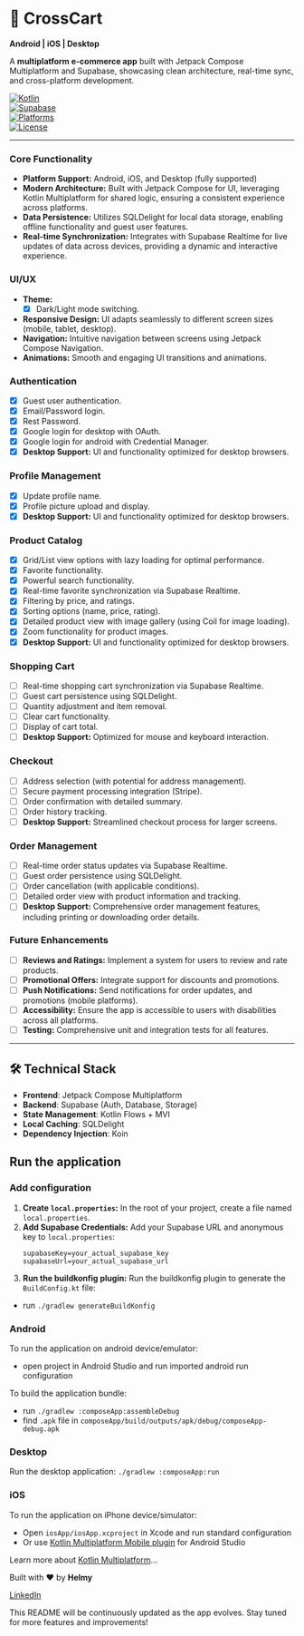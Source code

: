 # 🛒 CrossCart

**Android | iOS | Desktop**

A **multiplatform e-commerce app** built with Jetpack Compose Multiplatform and Supabase, showcasing
clean architecture, real-time sync, and cross-platform development.

[![Kotlin](https://img.shields.io/badge/Kotlin-2.1.0-blue.svg)](https://kotlinlang.org)  
[![Supabase](https://img.shields.io/badge/Supabase-Powered-green.svg)](https://supabase.com)  
[![Platforms](https://img.shields.io/badge/Platforms-Android_iOS_Desktop-blue.svg)](https://kotlinlang.org/lp/multiplatform/)  
[![License](https://img.shields.io/badge/License-MIT-red.svg)](https://opensource.org/licenses/MIT)

---

### Core Functionality

- **Platform Support:** Android, iOS, and Desktop (fully supported)
- **Modern Architecture:** Built with Jetpack Compose for UI, leveraging Kotlin Multiplatform for
  shared logic, ensuring a consistent experience across platforms.
- **Data Persistence:** Utilizes SQLDelight for local data storage, enabling offline functionality
  and guest user features.
- **Real-time Synchronization:** Integrates with Supabase Realtime for live updates of data across
  devices, providing a dynamic and interactive experience.

### UI/UX

- **Theme:**
  - [x] Dark/Light mode switching.
- **Responsive Design:** UI adapts seamlessly to different screen sizes (mobile, tablet, desktop).
- **Navigation:** Intuitive navigation between screens using Jetpack Compose Navigation.
- **Animations:** Smooth and engaging UI transitions and animations.

### Authentication

- [x] Guest user authentication.
- [x] Email/Password login.
- [x] Rest Password.
- [x] Google login for desktop with OAuth.
- [x] Google login for android with Credential Manager.
- [x] **Desktop Support:** UI and functionality optimized for desktop browsers.

### Profile Management

- [x] Update profile name.
- [x] Profile picture upload and display.
- [x] **Desktop Support:** UI and functionality optimized for desktop browsers.

### Product Catalog

- [x] Grid/List view options with lazy loading for optimal performance.
- [x] Favorite functionality.
- [x] Powerful search functionality.
- [x] Real-time favorite synchronization via Supabase Realtime.
- [x] Filtering by price, and ratings.
- [x] Sorting options (name, price, rating).
- [x] Detailed product view with image gallery (using Coil for image loading).
- [x] Zoom functionality for product images.
- [x] **Desktop Support:** UI and functionality optimized for desktop browsers.

### Shopping Cart

- [ ] Real-time shopping cart synchronization via Supabase Realtime.
- [ ] Guest cart persistence using SQLDelight.
- [ ] Quantity adjustment and item removal.
- [ ] Clear cart functionality.
- [ ] Display of cart total.
- [ ] **Desktop Support:** Optimized for mouse and keyboard interaction.

### Checkout

- [ ] Address selection (with potential for address management).
- [ ] Secure payment processing integration (Stripe).
- [ ] Order confirmation with detailed summary.
- [ ] Order history tracking.
- [ ] **Desktop Support:** Streamlined checkout process for larger screens.

### Order Management

- [ ] Real-time order status updates via Supabase Realtime.
- [ ] Guest order persistence using SQLDelight.
- [ ] Order cancellation (with applicable conditions).
- [ ] Detailed order view with product information and tracking.
- [ ] **Desktop Support:** Comprehensive order management features, including printing or
  downloading order details.

### Future Enhancements

- [ ]  **Reviews and Ratings:** Implement a system for users to review and rate products.
- [ ]  **Promotional Offers:** Integrate support for discounts and promotions.
- [ ]  **Push Notifications:** Send notifications for order updates, and promotions (mobile
  platforms).
- [ ]  **Accessibility:**  Ensure the app is accessible to users with disabilities across all platforms.
- [ ]  **Testing:** Comprehensive unit and integration tests for all features.

---

## 🛠️ Technical Stack

- **Frontend**: Jetpack Compose Multiplatform
- **Backend**: Supabase (Auth, Database, Storage)
- **State Management**: Kotlin Flows + MVI
- **Local Caching**: SQLDelight
- **Dependency Injection**: Koin

## Run the application

### Add configuration

1. **Create `local.properties`:** In the root of your project, create a file named
   `local.properties`.
2. **Add Supabase Credentials:** Add your Supabase URL and anonymous key to `local.properties`:
   ```properties
   supabaseKey=your_actual_supabase_key
   supabaseUrl=your_actual_supabase_url
   ```
3. **Run the buildkonfig plugin:** Run the buildkonfig plugin to generate the `BuildConfig.kt` file:

- run `./gradlew generateBuildKonfig`

### Android

To run the application on android device/emulator:

- open project in Android Studio and run imported android run configuration

To build the application bundle:

- run `./gradlew :composeApp:assembleDebug`
- find `.apk` file in `composeApp/build/outputs/apk/debug/composeApp-debug.apk`

### Desktop

Run the desktop application: `./gradlew :composeApp:run`

### iOS

To run the application on iPhone device/simulator:

- Open `iosApp/iosApp.xcproject` in Xcode and run standard configuration
- Or
  use [Kotlin Multiplatform Mobile plugin](https://plugins.jetbrains.com/plugin/14936-kotlin-multiplatform-mobile)
  for Android Studio

Learn more
about [Kotlin Multiplatform](https://www.jetbrains.com/help/kotlin-multiplatform-dev/get-started.html)…

Built with ❤️ by **Helmy**

[LinkedIn](https://www.linkedin.com/in/mo-helmy/)

This README will be continuously updated as the app evolves.  Stay tuned for more features and improvements!
